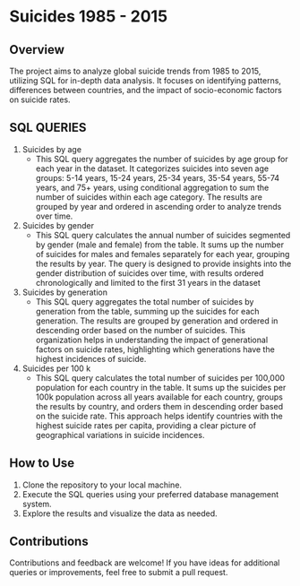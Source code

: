 # Suicides 1985 - 2015

## Overview
The project aims to analyze global suicide trends from 1985 to 2015, utilizing SQL for in-depth data analysis. It focuses on identifying patterns, differences between countries, and the impact of socio-economic factors on suicide rates.

## SQL QUERIES
1. Suicides by age
   - This SQL query aggregates the number of suicides by age group for each year in the dataset. It categorizes suicides into seven age groups: 5-14 years, 15-24 years, 25-34 years, 35-54 years, 55-74 years, and 75+ years, using conditional aggregation to sum the number of suicides within each age category. The results are grouped by year and ordered in ascending order to analyze trends over time.
2. Suicides by gender
   - This SQL query calculates the annual number of suicides segmented by gender (male and female) from the table. It sums up the number of suicides for males and females separately for each year, grouping the results by year. The query is designed to provide insights into the gender distribution of suicides over time, with results ordered chronologically and limited to the first 31 years in the dataset
3. Suicides by generation
   - This SQL query aggregates the total number of suicides by generation from the table, summing up the suicides for each generation. The results are grouped by generation and ordered in descending order based on the number of suicides. This organization helps in understanding the impact of generational factors on suicide rates, highlighting which generations have the highest incidences of suicide.
4. Suicides per 100 k
   - This SQL query calculates the total number of suicides per 100,000 population for each country in the table. It sums up the suicides per 100k population across all years available for each country, groups the results by country, and orders them in descending order based on the suicide rate. This approach helps identify countries with the highest suicide rates per capita, providing a clear picture of geographical variations in suicide incidences.

## How to Use
1. Clone the repository to your local machine.
2. Execute the SQL queries using your preferred database management system.
3. Explore the results and visualize the data as needed.

## Contributions
Contributions and feedback are welcome! If you have ideas for additional queries or improvements, feel free to submit a pull request.





